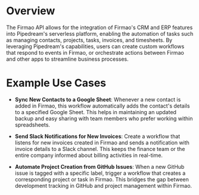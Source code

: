 # Overview

The Firmao API allows for the integration of Firmao's CRM and ERP features into Pipedream's serverless platform, enabling the automation of tasks such as managing contacts, projects, tasks, invoices, and timesheets. By leveraging Pipedream's capabilities, users can create custom workflows that respond to events in Firmao, or orchestrate actions between Firmao and other apps to streamline business processes.

# Example Use Cases

- **Sync New Contacts to a Google Sheet**: Whenever a new contact is added in Firmao, this workflow automatically adds the contact's details to a specified Google Sheet. This helps in maintaining an updated backup and easy sharing with team members who prefer working within spreadsheets.

- **Send Slack Notifications for New Invoices**: Create a workflow that listens for new invoices created in Firmao and sends a notification with invoice details to a Slack channel. This keeps the finance team or the entire company informed about billing activities in real-time.

- **Automate Project Creation from GitHub Issues**: When a new GitHub issue is tagged with a specific label, trigger a workflow that creates a corresponding project or task in Firmao. This bridges the gap between development tracking in GitHub and project management within Firmao.
